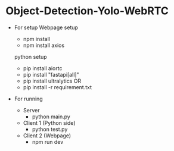 # Object-Detection-Yolo-WebRTC
* For setup
  Webpage setup
  - npm install
  - npm install axios

  python setup
  - pip install aiortc
  - pip install "fastapi[all]"
  - pip install ultralytics
  OR
  - pip install -r requirement.txt

* For running
  * Server
    - python<version> main.py
  * Client 1 (Python side)
    - python<version> test.py
  * Client 2 (Webpage)
    - npm run dev
